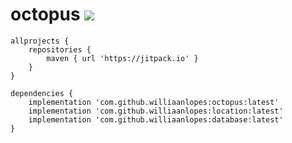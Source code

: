 # octopus [![](https://jitpack.io/v/williaanlopes/octopus.svg)](https://jitpack.io/#williaanlopes/octopus)

```
allprojects {
    repositories {
        maven { url 'https://jitpack.io' }
    }
}
```

```
dependencies {
    implementation 'com.github.williaanlopes:octopus:latest'
    implementation 'com.github.williaanlopes:location:latest'
    implementation 'com.github.williaanlopes:database:latest'
}
```
